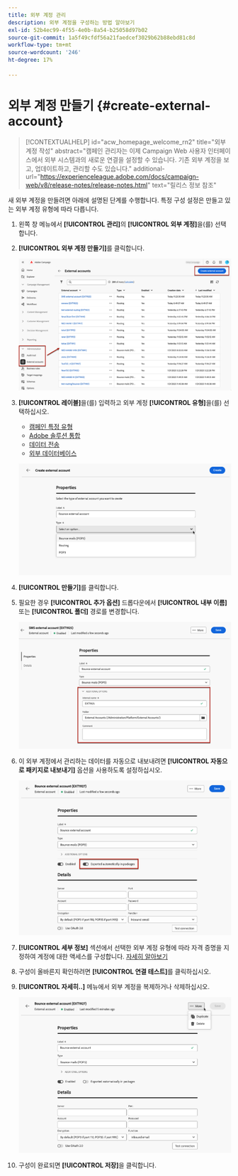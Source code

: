 ```yaml
---
title: 외부 계정 관리
description: 외부 계정을 구성하는 방법 알아보기
exl-id: 52b4ec99-4f55-4e0b-8a54-b25058d97b02
source-git-commit: 1a5f49cfdf56a21faedcef3029b62b88ebd81c8d
workflow-type: tm+mt
source-wordcount: '246'
ht-degree: 17%

---
```


# 외부 계정 만들기 {#create-external-account}

>[!CONTEXTUALHELP]
>id="acw_homepage_welcome_rn2"
>title="외부 계정 작성"
>abstract="캠페인 관리자는 이제 Campaign Web 사용자 인터페이스에서 외부 시스템과의 새로운 연결을 설정할 수 있습니다. 기존 외부 계정을 보고, 업데이트하고, 관리할 수도 있습니다."
>additional-url="https://experienceleague.adobe.com/docs/campaign-web/v8/release-notes/release-notes.html" text="릴리스 정보 참조"

새 외부 계정을 만들려면 아래에 설명된 단계를 수행합니다. 특정 구성 설정은 만들고 있는 외부 계정 유형에 따라 다릅니다.

1. 왼쪽 창 메뉴에서 **[!UICONTROL 관리]**&#x200B;의 **[!UICONTROL 외부 계정]**&#x200B;을(를) 선택합니다.

1. **[!UICONTROL 외부 계정 만들기]**&#x200B;를 클릭합니다.

   ![웹 사용자 인터페이스에서 외부 계정을 만드는 옵션을 보여 주는 스크린샷입니다.](assets/external_account_create_1.png)

1. **[!UICONTROL 레이블]**&#x200B;을(를) 입력하고 외부 계정 **[!UICONTROL 유형]**&#x200B;을(를) 선택하십시오.

   * [캠페인 특정 유형](external-account.md)
   * [Adobe 솔루션 통합](integration-external-account.md)
   * [데이터 전송](transfer-external-account.md)
   * [외부 데이터베이스](external-account-database.md)

   ![레이블을 입력하고 외부 계정 유형을 선택하는 필드를 보여 주는 스크린샷입니다.](assets/external_account_create_2.png)

1. **[!UICONTROL 만들기]**&#x200B;를 클릭합니다.

1. 필요한 경우 **[!UICONTROL 추가 옵션]** 드롭다운에서 **[!UICONTROL 내부 이름]** 또는 **[!UICONTROL 폴더]** 경로를 변경합니다.

   ![내부 이름 및 폴더 경로 구성에 대한 추가 옵션을 보여 주는 스크린샷입니다.](assets/external_account_create_3.png)

1. 이 외부 계정에서 관리하는 데이터를 자동으로 내보내려면 **[!UICONTROL 자동으로 패키지로 내보내기]** 옵션을 사용하도록 설정하십시오. <!--Exported where??-->

   ![패키지에서 자동 내보내기를 사용하도록 설정하는 옵션을 보여 주는 스크린샷입니다.](assets/external_account_create_exported.png)

1. **[!UICONTROL 세부 정보]** 섹션에서 선택한 외부 계정 유형에 따라 자격 증명을 지정하여 계정에 대한 액세스를 구성합니다. [자세히 알아보기](#bounce)

1. 구성이 올바른지 확인하려면 **[!UICONTROL 연결 테스트]**&#x200B;를 클릭하십시오.

1. **[!UICONTROL 자세히..]** 메뉴에서 외부 계정을 복제하거나 삭제하십시오.

   ![외부 계정을 복제하거나 삭제할 수 있는 옵션이 있는 기타 메뉴를 보여 주는 스크린샷입니다.](assets/external_account_create_4.png)

1. 구성이 완료되면 **[!UICONTROL 저장]**&#x200B;을 클릭합니다.
